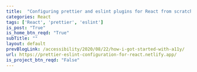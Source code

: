 ```yaml
---
title:  "Configuring prettier and eslint plugins for React from scratch"
categories: React
tags: ['React', 'prettier', 'eslint']
is_post: "True"
is_home_btn_reqd: "True"
subTitle: ""
layout: default
prevBlogLink: /accessibility/2020/08/22/how-i-got-started-with-a11y/
url: https://prettier-eslint-configuration-for-react.netlify.app/
is_project_btn_reqd: "False"
---
```

